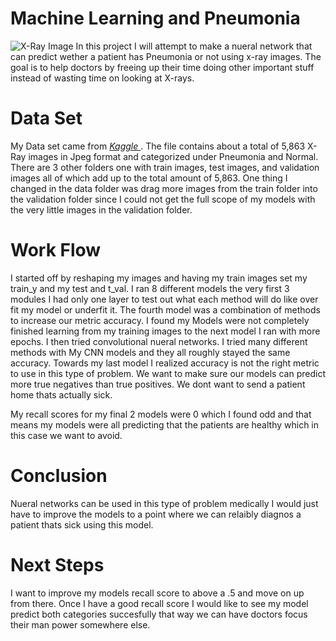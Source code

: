 # Machine Learning and Pneumonia
![X-Ray Image](./chest_xray/test/NORMAL/IM-0001-0001.jpeg)
In this project I will attempt to make a nueral network that can predict wether a patient has Pneumonia or not using x-ray images. The goal is to help doctors by freeing up their time doing other important stuff instead of wasting time on looking at X-rays.

# Data Set
My Data set came from <a href='https://www.kaggle.com/paultimothymooney/chest-xray-pneumonia'>
    *Kaggle*
</a>. The file contains about a total of 5,863 X-Ray images in Jpeg format and categorized under Pneumonia and Normal.
There are 3 other folders one with train images, test images, and validation images all of which add up to the total amount of 5,863. One thing I changed in the data folder was drag more images from the train folder into the validation folder since I could not get the full scope of my models with the very little images in the validation folder.

# Work Flow
I started off by reshaping my images and having my train images set my train_y and my test and t_val.
I ran 8 different models the very first 3 modules I had only one layer to test out what each method will do like over fit my model or underfit it. The fourth model was a combination of methods to increase our metric accuracy. I found my Models were not completely finished learning from my training images to the next model I ran with more epochs. I then tried convolutional nueral networks. I tried many different methods with My CNN models and they all roughly stayed the same accuracy. Towards my last model I realized accuracy is not the right metric to use in this type of problem. We want to make sure our models can predict more true negatives than true positives. We dont want to send a patient home thats actually sick.

My recall scores for my final 2 models were 0 which I found odd and that means my models were all predicting 
that the patients are healthy which in this case we want to avoid.

# Conclusion
Nueral networks can be used in this type of problem medically I would just have to improve the models to a point where we can relaibly diagnos a patient thats sick using this model.

# Next Steps
I want to improve my models recall score to above a .5 and move on up from there.
Once I have a good recall score I would like to see my model predict both categories succesfully that way we can have doctors focus their man power somewhere else.